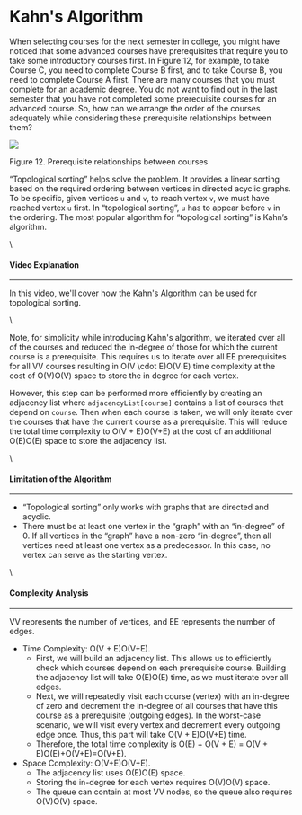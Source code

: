 # Kahn's Algorithm



When selecting courses for the next semester in college, you might have noticed that some advanced courses have prerequisites that require you to take some introductory courses first. In Figure 12, for example, to take Course C, you need to complete Course B first, and to take Course B, you need to complete Course A first. There are many courses that you must complete for an academic degree. You do not want to find out in the last semester that you have not completed some prerequisite courses for an advanced course. So, how can we arrange the order of the courses adequately while considering these prerequisite relationships between them?

![](https://leetcode.com/explore/learn/card/Figures/Graph\_Explore/Course\_Relationships.png)

Figure 12. Prerequisite relationships between courses

“Topological sorting” helps solve the problem. It provides a linear sorting based on the required ordering between vertices in directed acyclic graphs. To be specific, given vertices `u` and `v`, to reach vertex `v`, we must have reached vertex `u` first. In “topological sorting”, `u` has to appear before `v` in the ordering. The most popular algorithm for “topological sorting” is Kahn’s algorithm.

\


#### Video Explanation <a href="#video-explanation" id="video-explanation"></a>

***

In this video, we'll cover how the Kahn's Algorithm can be used for topological sorting.

\


Note, for simplicity while introducing Kahn's algorithm, we iterated over all of the courses and reduced the in-degree of those for which the current course is a prerequisite. This requires us to iterate over all EE prerequisites for all VV courses resulting in O(V \cdot E)O(V⋅E) time complexity at the cost of O(V)O(V) space to store the in degree for each vertex.

However, this step can be performed more efficiently by creating an adjacency list where `adjacencyList[course]` contains a list of courses that depend on `course`. Then when each course is taken, we will only iterate over the courses that have the current course as a prerequisite. This will reduce the total time complexity to O(V + E)O(V+E) at the cost of an additional O(E)O(E) space to store the adjacency list.

\


#### Limitation of the Algorithm <a href="#limitation-of-the-algorithm" id="limitation-of-the-algorithm"></a>

***

* “Topological sorting” only works with graphs that are directed and acyclic.
* There must be at least one vertex in the “graph” with an “in-degree” of 0. If all vertices in the “graph” have a non-zero “in-degree”, then all vertices need at least one vertex as a predecessor. In this case, no vertex can serve as the starting vertex.

\


#### Complexity Analysis <a href="#complexity-analysis" id="complexity-analysis"></a>

***

VV represents the number of vertices, and EE represents the number of edges.

* Time Complexity: O(V + E)O(V+E).
  * First, we will build an adjacency list. This allows us to efficiently check which courses depend on each prerequisite course. Building the adjacency list will take O(E)O(E) time, as we must iterate over all edges.
  * Next, we will repeatedly visit each course (vertex) with an in-degree of zero and decrement the in-degree of all courses that have this course as a prerequisite (outgoing edges). In the worst-case scenario, we will visit every vertex and decrement every outgoing edge once. Thus, this part will take O(V + E)O(V+E) time.
  * Therefore, the total time complexity is O(E) + O(V + E) = O(V + E)O(E)+O(V+E)=O(V+E).
* Space Complexity: O(V+E)O(V+E).
  * The adjacency list uses O(E)O(E) space.
  * Storing the in-degree for each vertex requires O(V)O(V) space.
  * The queue can contain at most VV nodes, so the queue also requires O(V)O(V) space.
